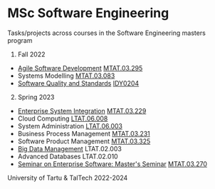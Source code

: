 # MSc Software Engineering
Tasks/projects across courses in the Software Engineering masters program
1. Fall 2022
- [Agile Software Development](https://github.com/abakumova/swe-masters/tree/main/agile-software-development) [MTAT.03.295](https://courses.cs.ut.ee/2022/ASD/fall)
- Systems Modelling [MTAT.03.083](https://courses.cs.ut.ee/2022/systemsmodelling/fall)
- [Software Quality and Standards](https://github.com/abakumova/swe-masters/tree/main/software-quality-and-standards) [IDY0204](https://ois2.ttu.ee/uusois/subject/IDY0204)
2. Spring 2023
- [Enterprise System Integration](https://github.com/abakumova/enterprise-system-integration) [MTAT.03.229](https://courses.cs.ut.ee/2023/esi/spring)
- Cloud Computing [LTAT.06.008](https://courses.cs.ut.ee/2023/cloud/spring)
- System Administration [LTAT.06.003](https://courses.cs.ut.ee/2023/sa/spring)
- Business Process Management [MTAT.03.231](https://courses.cs.ut.ee/2023/bpm/spring)
- Software Product Management [MTAT.03.325](https://courses.cs.ut.ee/2023/spm/spring)
- [Big Data Management](https://github.com/abakumova/big-data-management) LTAT.02.003
- Advanced Databases LTAT.02.010
- [Seminar on Enterprise Software: Master's Seminar](https://github.com/abakumova/swe-masters/tree/main/master-seminar) [MTAT.03.270](https://courses.cs.ut.ee/2023/enterprise-seminar1/spring)

University of Tartu & TalTech
2022-2024
